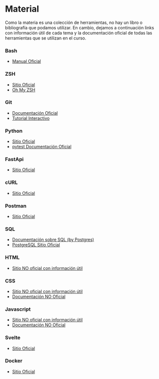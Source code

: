 Material
========

Como la materia es una colección de herramientas, no hay un libro o bibliografía que podamos utilizar. En cambio, dejamos a continuación links con información útil de cada tema y la documentación oficial de todas las herramientas que se utilizan en el curso.


### Bash
- [Manual Oficial](https://www.gnu.org/software/bash/manual/bash.html)

### ZSH
- [Sitio Oficial](https://www.zsh.org/)
- [Oh My ZSH](https://ohmyz.sh/)

### Git
- [Documentación Oficial](https://git-scm.com/doc)
- [Tutorial Interactivo](https://learngitbranching.js.org/)

### Python
- [Sitio Oficial](https://www.python.org/)
- [pytest Documentación Oficial](https://docs.pytest.org/en/stable/)

### FastApi
- [Sitio Oficial](https://fastapi.tiangolo.com/)

### cURL
- [Sitio Oficial](https://curl.se/)

### Postman
- [Sitio Oficial](https://www.postman.com/)

### SQL
- [Documentación sobre SQL (by Postgres)](https://www.postgresql.org/docs/current/sql.html)
- [PostgreSQL Sitio Oficial](https://www.postgresql.org/)

### HTML
- [Sitio NO oficial con información útil](https://developer.mozilla.org/en-US/docs/Web/HTML)

### CSS
- [Sitio NO oficial con información útil](https://developer.mozilla.org/en-US/docs/Learn/CSS)
- [Documentación NO Oficial](https://devdocs.io/css/)

### Javascript
- [Sitio NO oficial con información útil](https://developer.mozilla.org/en-US/docs/Web/JavaScript)
- [Documentación NO Oficial](https://devdocs.io/javascript/)

### Svelte
- [Sitio Oficial](https://svelte.dev/)

### Docker
- [Sitio Oficial](https://www.docker.com/)

